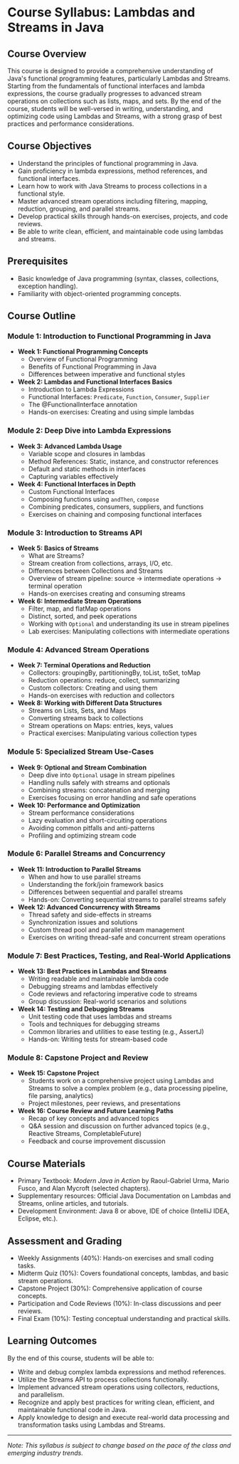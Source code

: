 # Course Syllabus: Lambdas and Streams in Java

## Course Overview
This course is designed to provide a comprehensive understanding of Java's functional programming features, particularly Lambdas and Streams. Starting from the fundamentals of functional interfaces and lambda expressions, the course gradually progresses to advanced stream operations on collections such as lists, maps, and sets. By the end of the course, students will be well-versed in writing, understanding, and optimizing code using Lambdas and Streams, with a strong grasp of best practices and performance considerations.

## Course Objectives
- Understand the principles of functional programming in Java.
- Gain proficiency in lambda expressions, method references, and functional interfaces.
- Learn how to work with Java Streams to process collections in a functional style.
- Master advanced stream operations including filtering, mapping, reduction, grouping, and parallel streams.
- Develop practical skills through hands-on exercises, projects, and code reviews.
- Be able to write clean, efficient, and maintainable code using lambdas and streams.

## Prerequisites
- Basic knowledge of Java programming (syntax, classes, collections, exception handling).
- Familiarity with object-oriented programming concepts.

## Course Outline

### Module 1: Introduction to Functional Programming in Java
- **Week 1: Functional Programming Concepts**
  - Overview of Functional Programming
  - Benefits of Functional Programming in Java
  - Differences between imperative and functional styles
- **Week 2: Lambdas and Functional Interfaces Basics**
  - Introduction to Lambda Expressions
  - Functional Interfaces: `Predicate`, `Function`, `Consumer`, `Supplier`
  - The @FunctionalInterface annotation
  - Hands-on exercises: Creating and using simple lambdas

### Module 2: Deep Dive into Lambda Expressions
- **Week 3: Advanced Lambda Usage**
  - Variable scope and closures in lambdas
  - Method References: Static, instance, and constructor references
  - Default and static methods in interfaces
  - Capturing variables effectively
- **Week 4: Functional Interfaces in Depth**
  - Custom Functional Interfaces
  - Composing functions using `andThen`, `compose`
  - Combining predicates, consumers, suppliers, and functions
  - Exercises on chaining and composing functional interfaces

### Module 3: Introduction to Streams API
- **Week 5: Basics of Streams**
  - What are Streams?
  - Stream creation from collections, arrays, I/O, etc.
  - Differences between Collections and Streams
  - Overview of stream pipeline: source → intermediate operations → terminal operation
  - Hands-on exercises creating and consuming streams
- **Week 6: Intermediate Stream Operations**
  - Filter, map, and flatMap operations
  - Distinct, sorted, and peek operations
  - Working with `Optional` and understanding its use in stream pipelines
  - Lab exercises: Manipulating collections with intermediate operations

### Module 4: Advanced Stream Operations
- **Week 7: Terminal Operations and Reduction**
  - Collectors: groupingBy, partitioningBy, toList, toSet, toMap
  - Reduction operations: reduce, collect, summarizing
  - Custom collectors: Creating and using them
  - Hands-on exercises with reduction and collectors
- **Week 8: Working with Different Data Structures**
  - Streams on Lists, Sets, and Maps
  - Converting streams back to collections
  - Stream operations on Maps: entries, keys, values
  - Practical exercises: Manipulating various collection types

### Module 5: Specialized Stream Use-Cases
- **Week 9: Optional and Stream Combination**
  - Deep dive into `Optional` usage in stream pipelines
  - Handling nulls safely with streams and optionals
  - Combining streams: concatenation and merging
  - Exercises focusing on error handling and safe operations
- **Week 10: Performance and Optimization**
  - Stream performance considerations
  - Lazy evaluation and short-circuiting operations
  - Avoiding common pitfalls and anti-patterns
  - Profiling and optimizing stream code

### Module 6: Parallel Streams and Concurrency
- **Week 11: Introduction to Parallel Streams**
  - When and how to use parallel streams
  - Understanding the fork/join framework basics
  - Differences between sequential and parallel streams
  - Hands-on: Converting sequential streams to parallel streams safely
- **Week 12: Advanced Concurrency with Streams**
  - Thread safety and side-effects in streams
  - Synchronization issues and solutions
  - Custom thread pool and parallel stream management
  - Exercises on writing thread-safe and concurrent stream operations

### Module 7: Best Practices, Testing, and Real-World Applications
- **Week 13: Best Practices in Lambdas and Streams**
  - Writing readable and maintainable lambda code
  - Debugging streams and lambdas effectively
  - Code reviews and refactoring imperative code to streams
  - Group discussion: Real-world scenarios and solutions
- **Week 14: Testing and Debugging Streams**
  - Unit testing code that uses lambdas and streams
  - Tools and techniques for debugging streams
  - Common libraries and utilities to ease testing (e.g., AssertJ)
  - Hands-on: Writing tests for stream-based code

### Module 8: Capstone Project and Review
- **Week 15: Capstone Project**
  - Students work on a comprehensive project using Lambdas and Streams to solve a complex problem (e.g., data processing pipeline, file parsing, analytics)
  - Project milestones, peer reviews, and presentations
- **Week 16: Course Review and Future Learning Paths**
  - Recap of key concepts and advanced topics
  - Q&A session and discussion on further advanced topics (e.g., Reactive Streams, CompletableFuture)
  - Feedback and course improvement discussion

## Course Materials
- Primary Textbook: *Modern Java in Action* by Raoul-Gabriel Urma, Mario Fusco, and Alan Mycroft (selected chapters).
- Supplementary resources: Official Java Documentation on Lambdas and Streams, online articles, and tutorials.
- Development Environment: Java 8 or above, IDE of choice (IntelliJ IDEA, Eclipse, etc.).

## Assessment and Grading
- Weekly Assignments (40%): Hands-on exercises and small coding tasks.
- Midterm Quiz (10%): Covers foundational concepts, lambdas, and basic stream operations.
- Capstone Project (30%): Comprehensive application of course concepts.
- Participation and Code Reviews (10%): In-class discussions and peer reviews.
- Final Exam (10%): Testing conceptual understanding and practical skills.

## Learning Outcomes
By the end of this course, students will be able to:
- Write and debug complex lambda expressions and method references.
- Utilize the Streams API to process collections functionally.
- Implement advanced stream operations using collectors, reductions, and parallelism.
- Recognize and apply best practices for writing clean, efficient, and maintainable functional code in Java.
- Apply knowledge to design and execute real-world data processing and transformation tasks using Lambdas and Streams.

---

*Note: This syllabus is subject to change based on the pace of the class and emerging industry trends.*
